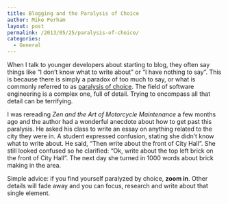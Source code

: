 ```yaml
---
title: Blogging and the Paralysis of Choice
author: Mike Perham
layout: post
permalink: /2013/05/25/paralysis-of-choice/
categories:
  - General
---
```

When I talk to younger developers about starting to blog, they often say things like &#8220;I don&#8217;t know what to write about&#8221; or &#8220;I have nothing to say&#8221;. This is because there is simply a paradox of too much to say, or what is commonly referred to as [paralysis of choice][1]. The field of software engineering is a complex one, full of detail. Trying to encompass all that detail can be terrifying.

I was rereading *Zen and the Art of Motorcycle Maintenance* a few months ago and the author had a wonderful anecdote about how to get past this paralysis. He asked his class to write an essay on anything related to the city they were in. A student expressed confusion, stating she didn&#8217;t know what to write about. He said, &#8220;Then write about the front of City Hall&#8221;. She still looked confused so he clarified: &#8220;Ok, write about the top left brick on the front of City Hall&#8221;. The next day she turned in 1000 words about brick making in the area.

Simple advice: if you find yourself paralyzed by choice, **zoom in**. Other details will fade away and you can focus, research and write about that single element.

 [1]: http://everything2.com/title/choice+paralysis